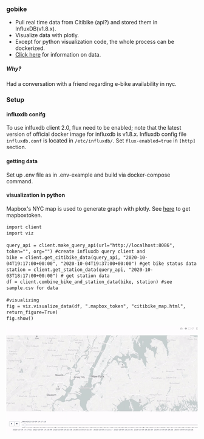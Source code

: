 ### gobike
- Pull real time data from Citibike (api?) and stored them in InfluxDB(v1.8.x).
- Visualize data with plotly.
- Except for python visualization code, the whole process can be dockerized.
- [Click here](https://www.citibikenyc.com/system-data) for information on data.

##### Why?
Had a conversation with a friend regarding e-bike availability in nyc.

### Setup
#### influxdb conifg
To use inlfuxdb client 2.0, flux need to be enabled; note that the latest version of official docker image for influxdb is v1.8.x. Influxdb config file `influxdb.conf` is located in `/etc/influxdb/`. Set `flux-enabled=true` in `[http]` section.

#### getting data
Set up .env file as in .env-example and build via docker-compose command.

#### visualization in python
Mapbox's NYC map is used to generate graph with plotly. See [here](https://www.mapbox.com/studio) to get mapboxtoken.
```
import client
import viz

query_api = client.make_query_api(url="http://localhost:8086", token="", org="") #create influxdb query client and 
bike = client.get_citibike_data(query_api, "2020-10-04T19:17:00+00:00", "2020-10-04T19:37:00+00:00") #get bike status data
station = client.get_station_data(query_api, "2020-10-03T18:17:00+00:00") # get station data
df = client.combine_bike_and_station_data(bike, station) #see sample.csv for data

#visualizing
fig = viz.visualize_data(df, ".mapbox_token", "citibike_map.html", return_figure=True)
fig.show()
```

![Citibike](/python/citibike_map.gif)


